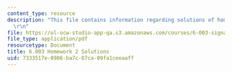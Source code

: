 ```yaml
---
content_type: resource
description: "This file contains information regarding solutions of homework 2.\r\n\
  \r\n"
file: https://ol-ocw-studio-app-qa.s3.amazonaws.com/courses/6-003-signals-and-systems-fall-2011/7333517e0986ba7c87ca09fa1ceeaaff_MIT6_003F11_sol02.pdf
file_type: application/pdf
resourcetype: Document
title: 6.003 Homework 2 Solutions
uid: 7333517e-0986-ba7c-87ca-09fa1ceeaaff
---
```

